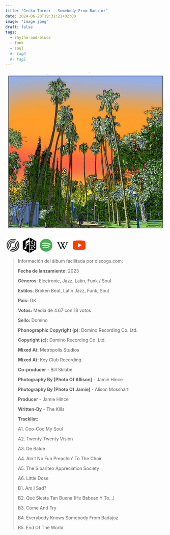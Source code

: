 ```yaml
---
title: "Gecko Turner - Somebody From Badajoz"
date: 2024-06-20T19:31:21+02:00
image: "image.jpeg"
draft: false
tags:
  - rhythm-and-blues
  - funk
  - soul
  #- tagD
  #- tagE
---
```


![cover](image.jpeg "Gecko-Turner - Somebody-From-Badajoz")

[![discogs](../links/svg/discogs.png "discogs")](https://www.discogs.com/master/2997542)
[![musicbrainz](../links/svg/musicbrainz.png "musicbrainz")](https://musicbrainz.org/release/7de1a722-1bfd-49b8-b1b8-f8283b56c39b)
[![spotify](../links/svg/spotify.png "putify")](https://open.spotify.com/album/3eltMTppgMcOoY5ftwwRy2)
[![wikipedia](../links/svg/wikipedia.png "wikipedia")](error)
[![youtube](../links/svg/youtube.png "youtube")](https://www.youtube.com/playlist?list=PL_2u_qzpxdIVePFqGjv1oqgv-U5t5v7dX)

<!-- [![bandcamp](../links/svg/bandcamp.png (bandcamp))]() -->
<!-- [![lastfm](../links/svg/lastfm.png (lastfm))]() -->

> Información del álbum facilitada por discogs.com:
>
> **Fecha de lanzamiento**: 2023
>
> **Géneros**: Electronic, Jazz, Latin, Funk / Soul
>
> **Estilos**: Broken Beat, Latin Jazz, Funk, Soul
>
> **Pais:** UK
>
> **Votos:** Media de 4.67 con 18 votos
>
> **Sello:** Domino
>
> **Phonographic Copyright (p):** Domino Recording Co. Ltd.
>
> **Copyright (c):** Domino Recording Co. Ltd.
>
> **Mixed At:** Metropolis Studios
>
> **Mixed At:** Key Club Recording
>
> **Co-producer** - Bill Skibbe
>
> **Photography By [Photo Of Allison]** - Jamie Hince
>
> **Photography By [Photo Of Jamie]** - Alison Mosshart
>
> **Producer** - Jamie Hince
>
> **Written-By** - The Kills
>
> **Tracklist:**
>
> A1. Coo-Coo My Soul
>
> A2. Twenty-Twenty Vision
>
> A3. De Balde
>
> A4. Ain't No Fun Preachin' To The Choir
>
> A5. The Sibariteo Appreciation Society
>
> A6. Little Dose
>
> B1. Am I Sad?
>
> B2. Qué Siesta Tan Buena (He Babeao Y To...)
>
> B3. Come And Try
>
> B4. Everybody Knows Somebody From Badajoz
>
> B5. End Of The World
